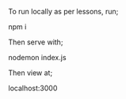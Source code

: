 To run locally as per lessons, run;

npm i

Then serve with;

nodemon index.js

Then view at;

localhost:3000
